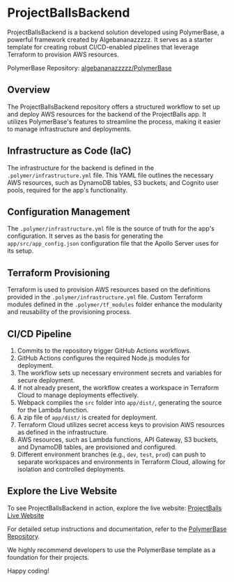 # ProjectBallsBackend

ProjectBallsBackend is a backend solution developed using PolymerBase, a powerful framework created by Algebananazzzzz. It serves as a starter template for creating robust CI/CD-enabled pipelines that leverage Terraform to provision AWS resources.

PolymerBase Repository: [algebananazzzzz/PolymerBase](https://github.com/algebananazzzzz/PolymerBase)

## Overview

The ProjectBallsBackend repository offers a structured workflow to set up and deploy AWS resources for the backend of the ProjectBalls app. It utilizes PolymerBase's features to streamline the process, making it easier to manage infrastructure and deployments.

## Infrastructure as Code (IaC)

The infrastructure for the backend is defined in the `.polymer/infrastructure.yml` file. This YAML file outlines the necessary AWS resources, such as DynamoDB tables, S3 buckets, and Cognito user pools, required for the app's functionality.

## Configuration Management

The `.polymer/infrastructure.yml` file is the source of truth for the app's configuration. It serves as the basis for generating the `app/src/app_config.json` configuration file that the Apollo Server uses for its setup.

## Terraform Provisioning

Terraform is used to provision AWS resources based on the definitions provided in the `.polymer/infrastructure.yml` file. Custom Terraform modules defined in the `.polymer/tf_modules` folder enhance the modularity and reusability of the provisioning process.

## CI/CD Pipeline

1. Commits to the repository trigger GitHub Actions workflows.
2. GitHub Actions configures the required Node.js modules for deployment.
3. The workflow sets up necessary environment secrets and variables for secure deployment.
4. If not already present, the workflow creates a workspace in Terraform Cloud to manage deployments effectively.
5. Webpack compiles the `src` folder into `app/dist/`, generating the source for the Lambda function.
6. A zip file of `app/dist/` is created for deployment.
7. Terraform Cloud utilizes secret access keys to provision AWS resources as defined in the infrastructure.
8. AWS resources, such as Lambda functions, API Gateway, S3 buckets, and DynamoDB tables, are provisioned and configured.
9. Different environment branches (e.g., `dev`, `test`, `prod`) can push to separate workspaces and environments in Terraform Cloud, allowing for isolation and controlled deployments.

## Explore the Live Website

To see ProjectBallsBackend in action, explore the live website: [ProjectBalls Live Website](https://www.projectballsbackend.com)

For detailed setup instructions and documentation, refer to the [PolymerBase Repository](https://github.com/algebananazzzzz/PolymerBase).

We highly recommend developers to use the PolymerBase template as a foundation for their projects.

Happy coding!
